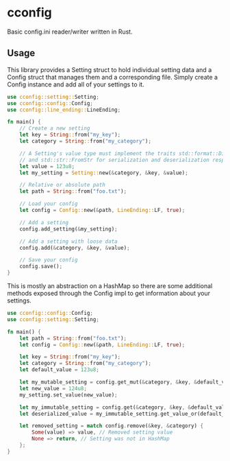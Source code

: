 # cconfig
Basic config.ini reader/writer written in Rust.

## Usage
This library provides a Setting struct to hold individual setting data and a Config struct that manages them and a corresponding file. Simply create a Config instance and add all of your settings to it. 
```rust
use cconfig::setting::Setting;
use cconfig::config::Config;
use cconfig::line_ending::LineEnding;

fn main() {
    // Create a new setting
    let key = String::from("my_key");
    let category = String::from("my_category");

    // A Setting's value type must implement the traits std::format::Display
    // and std::str::FromStr for serialization and deserialization respectively
    let value = 123u8;
    let my_setting = Setting::new(&category, &key, &value);

    // Relative or absolute path
    let path = String::from("foo.txt");

    // Load your config
    let config = Config::new(&path, LineEnding::LF, true);

    // Add a setting
    config.add_setting(&my_setting);

    // Add a setting with loose data
    config.add(&category, &key, &value);

    // Save your config
    config.save();
}
```

This is mostly an abstraction on a HashMap so there are some additional methods exposed through the Config impl to get information about your settings.
```rust
use cconfig::config::Config;
use cconfig::setting::Setting;

fn main() {
    let path = String::from("foo.txt");
    let config = Config::new(&path, LineEnding::LF, true);

    let key = String::from("my_key");
    let category = String::from("my_category");
    let default_value = 123u8;

    let my_mutable_setting = config.get_mut(&category, &key, &default_value);
    let new_value = 124u8;
    my_setting.set_value(new_value);

    let my_immutable_setting = config.get(&category, &key, &default_value);
    let deserialized_value = my_immutable_setting.get_value_or(default_value);

    let removed_setting = match config.remove(&key, &category) {
        Some(value) => value, // Removed setting value
        None => return, // Setting was not in HashMap
    };
}
```

